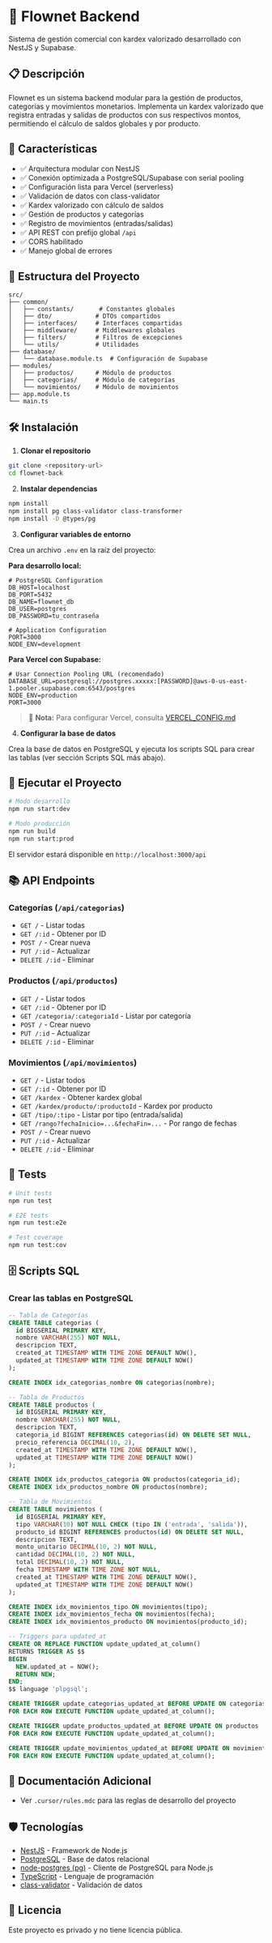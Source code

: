 # 🌊 Flownet Backend

Sistema de gestión comercial con kardex valorizado desarrollado con NestJS y Supabase.

## 📋 Descripción

Flownet es un sistema backend modular para la gestión de productos, categorías y movimientos monetarios. Implementa un kardex valorizado que registra entradas y salidas de productos con sus respectivos montos, permitiendo el cálculo de saldos globales y por producto.

## 🚀 Características

- ✅ Arquitectura modular con NestJS
- ✅ Conexión optimizada a PostgreSQL/Supabase con serial pooling
- ✅ Configuración lista para Vercel (serverless)
- ✅ Validación de datos con class-validator
- ✅ Kardex valorizado con cálculo de saldos
- ✅ Gestión de productos y categorías
- ✅ Registro de movimientos (entradas/salidas)
- ✅ API REST con prefijo global `/api`
- ✅ CORS habilitado
- ✅ Manejo global de errores

## 📁 Estructura del Proyecto

```
src/
├── common/
│   ├── constants/       # Constantes globales
│   ├── dto/            # DTOs compartidos
│   ├── interfaces/     # Interfaces compartidas
│   ├── middleware/     # Middlewares globales
│   ├── filters/        # Filtros de excepciones
│   └── utils/          # Utilidades
├── database/
│   └── database.module.ts  # Configuración de Supabase
├── modules/
│   ├── productos/      # Módulo de productos
│   ├── categorias/     # Módulo de categorías
│   └── movimientos/    # Módulo de movimientos
├── app.module.ts
└── main.ts
```

## 🛠️ Instalación

1. **Clonar el repositorio**
```bash
git clone <repository-url>
cd flownet-back
```

2. **Instalar dependencias**
```bash
npm install
npm install pg class-validator class-transformer
npm install -D @types/pg
```

3. **Configurar variables de entorno**

Crea un archivo `.env` en la raíz del proyecto:

**Para desarrollo local:**
```env
# PostgreSQL Configuration
DB_HOST=localhost
DB_PORT=5432
DB_NAME=flownet_db
DB_USER=postgres
DB_PASSWORD=tu_contraseña

# Application Configuration
PORT=3000
NODE_ENV=development
```

**Para Vercel con Supabase:**
```env
# Usar Connection Pooling URL (recomendado)
DATABASE_URL=postgresql://postgres.xxxxx:[PASSWORD]@aws-0-us-east-1.pooler.supabase.com:6543/postgres
NODE_ENV=production
PORT=3000
```

> 📘 **Nota:** Para configurar Vercel, consulta [VERCEL_CONFIG.md](./VERCEL_CONFIG.md)

4. **Configurar la base de datos**

Crea la base de datos en PostgreSQL y ejecuta los scripts SQL para crear las tablas (ver sección Scripts SQL más abajo).

## 🏃 Ejecutar el Proyecto

```bash
# Modo desarrollo
npm run start:dev

# Modo producción
npm run build
npm run start:prod
```

El servidor estará disponible en `http://localhost:3000/api`

## 📚 API Endpoints

### Categorías (`/api/categorias`)
- `GET /` - Listar todas
- `GET /:id` - Obtener por ID
- `POST /` - Crear nueva
- `PUT /:id` - Actualizar
- `DELETE /:id` - Eliminar

### Productos (`/api/productos`)
- `GET /` - Listar todos
- `GET /:id` - Obtener por ID
- `GET /categoria/:categoriaId` - Listar por categoría
- `POST /` - Crear nuevo
- `PUT /:id` - Actualizar
- `DELETE /:id` - Eliminar

### Movimientos (`/api/movimientos`)
- `GET /` - Listar todos
- `GET /:id` - Obtener por ID
- `GET /kardex` - Obtener kardex global
- `GET /kardex/producto/:productoId` - Kardex por producto
- `GET /tipo/:tipo` - Listar por tipo (entrada/salida)
- `GET /rango?fechaInicio=...&fechaFin=...` - Por rango de fechas
- `POST /` - Crear nuevo
- `PUT /:id` - Actualizar
- `DELETE /:id` - Eliminar

## 🧪 Tests

```bash
# Unit tests
npm run test

# E2E tests
npm run test:e2e

# Test coverage
npm run test:cov
```

## 🗄️ Scripts SQL

### Crear las tablas en PostgreSQL

```sql
-- Tabla de Categorías
CREATE TABLE categorias (
  id BIGSERIAL PRIMARY KEY,
  nombre VARCHAR(255) NOT NULL,
  descripcion TEXT,
  created_at TIMESTAMP WITH TIME ZONE DEFAULT NOW(),
  updated_at TIMESTAMP WITH TIME ZONE DEFAULT NOW()
);

CREATE INDEX idx_categorias_nombre ON categorias(nombre);

-- Tabla de Productos
CREATE TABLE productos (
  id BIGSERIAL PRIMARY KEY,
  nombre VARCHAR(255) NOT NULL,
  descripcion TEXT,
  categoria_id BIGINT REFERENCES categorias(id) ON DELETE SET NULL,
  precio_referencia DECIMAL(10, 2),
  created_at TIMESTAMP WITH TIME ZONE DEFAULT NOW(),
  updated_at TIMESTAMP WITH TIME ZONE DEFAULT NOW()
);

CREATE INDEX idx_productos_categoria ON productos(categoria_id);
CREATE INDEX idx_productos_nombre ON productos(nombre);

-- Tabla de Movimientos
CREATE TABLE movimientos (
  id BIGSERIAL PRIMARY KEY,
  tipo VARCHAR(10) NOT NULL CHECK (tipo IN ('entrada', 'salida')),
  producto_id BIGINT REFERENCES productos(id) ON DELETE SET NULL,
  descripcion TEXT,
  monto_unitario DECIMAL(10, 2) NOT NULL,
  cantidad DECIMAL(10, 2) NOT NULL,
  total DECIMAL(10, 2) NOT NULL,
  fecha TIMESTAMP WITH TIME ZONE NOT NULL,
  created_at TIMESTAMP WITH TIME ZONE DEFAULT NOW(),
  updated_at TIMESTAMP WITH TIME ZONE DEFAULT NOW()
);

CREATE INDEX idx_movimientos_tipo ON movimientos(tipo);
CREATE INDEX idx_movimientos_fecha ON movimientos(fecha);
CREATE INDEX idx_movimientos_producto ON movimientos(producto_id);

-- Triggers para updated_at
CREATE OR REPLACE FUNCTION update_updated_at_column()
RETURNS TRIGGER AS $$
BEGIN
  NEW.updated_at = NOW();
  RETURN NEW;
END;
$$ language 'plpgsql';

CREATE TRIGGER update_categorias_updated_at BEFORE UPDATE ON categorias
FOR EACH ROW EXECUTE FUNCTION update_updated_at_column();

CREATE TRIGGER update_productos_updated_at BEFORE UPDATE ON productos
FOR EACH ROW EXECUTE FUNCTION update_updated_at_column();

CREATE TRIGGER update_movimientos_updated_at BEFORE UPDATE ON movimientos
FOR EACH ROW EXECUTE FUNCTION update_updated_at_column();
```

## 📖 Documentación Adicional

- Ver `.cursor/rules.mdc` para las reglas de desarrollo del proyecto

## 🛡️ Tecnologías

- [NestJS](https://nestjs.com/) - Framework de Node.js
- [PostgreSQL](https://www.postgresql.org/) - Base de datos relacional
- [node-postgres (pg)](https://node-postgres.com/) - Cliente de PostgreSQL para Node.js
- [TypeScript](https://www.typescriptlang.org/) - Lenguaje de programación
- [class-validator](https://github.com/typestack/class-validator) - Validación de datos

## 📝 Licencia

Este proyecto es privado y no tiene licencia pública.
